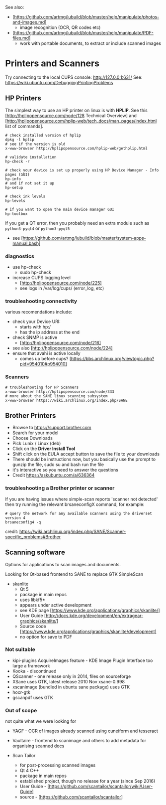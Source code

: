 See also:

* [https://github.com/artmg/lubuild/blob/master/help/manipulate/photos-and-images.md]
	* image recognition (OCR, QR codes etc)
* [https://github.com/artmg/lubuild/blob/master/help/manipulate/PDF-files.md]
	* work with portable documents, to extract or include scanned images

# Printers and Scanners

 Try connecting to the local CUPS console: http://127.0.0.1:631/
 See: https://wiki.ubuntu.com/DebuggingPrintingProblems

## HP Printers

The simplest way to use an HP printer on linux is with **HPLIP**. 
See this [http://hplipopensource.com/node/128 Technical Overview] 
and [http://hplipopensource.com/hplip-web/tech_docs/man_pages/index.html list of commands].

```
# check installed version of hplip
dpkg -l hplip
# see if the version is old
x-www-browser http://hplipopensource.com/hplip-web/gethplip.html

# validate installation
hp-check -r

# check your device is set up properly using HP Device Manager - Info pages (GUI)
hp-info
# and if not set it up
hp-setup

# check ink levels
hp-levels

# if you want to open the main device manager GUI
hp-toolbox
```

If you get a QT error, then you probably need an extra module
such as `python3-pyqt4` or `python3-pyqt5` 
- see [https://github.com/artmg/lubuild/blob/master/system-apps-manual.bash]

### diagnostics

* use hp-check
	* sudo hp-check
* increase CUPS logging level
	* [http://hplipopensource.com/node/225]
	* see logs in /var/log/cups/  (error_log, etc)

### troubleshooting connectivity

various recomendations include:

* check your Device URI:
	* starts with hp:/
	* has the ip address at the end
* check SNMP is active
	* [http://hplipopensource.com/node/216]
* see also [http://hplipopensource.com/node/224]
* ensure that avahi is active locally
	* comes up before cups? [https://bbs.archlinux.org/viewtopic.php?pid=954010#p954010]



### Scanners

```
# troubleshooting for HP Scanners
x-www-browser http://hplipopensource.com/node/333
# more about the SANE linux scanning subsystem
x-www-browser https://wiki.archlinux.org/index.php/SANE
```

## Brother Printers

* Browse to https://support.brother.com
* Search for your model
* Choose Downloads
* Pick Lunix / Linux (deb)
* Click on the **Driver Install Tool**
* Shift click on the EULA accept button to save the file to your downloads
* There should be instructions now, but you basically use the prompt to gunzip the file, sudo su and bash run the file
* it's interactive so you need to answer the questions
* Credit https://askubuntu.com/a/636364

### troubleshooting a Brother printer or scanner

If you are having issues where simple-scan reports 'scanner not detected'
then try running the relevant brsaneconfigX command, for example:

```
# query the network for any available scanners using the driverset version 4
brsaneconfig4 -q
```

credit: https://wiki.archlinux.org/index.php/SANE/Scanner-specific_problems#Brother


## Scanning software

Options for applications to scan images and documents.

Looking for Qt-based frontend to SANE to replace GTK SimpleScan

* skanlite
	* Qt 5
	* package in main repos
	* uses libkf5*
	* appears under active development
	* see KDE page [https://www.kde.org/applications/graphics/skanlite/]
	* User Guide [http://docs.kde.org/development/en/extragear-graphics/skanlite/]
	* Source code [https://www.kde.org/applications/graphics/skanlite/development]
	* no option for save to PDF

### Not suitable

* kipi-plugins AcquireImages feature - KDE Image Plugin Interface too large a framework
* Kooka - discontinued
* QScanner - one release only in 2014, files on sourceforge
* XSane uses GTK, latest release 2010 Nov xsane-0.998
* xscanimage (bundled in ubuntu sane package) uses GTK
* hocr-gtk
* gscanpdf uses GTK


### Out of scope

not quite what we were looking for

* YAGF - OCR of images already scanned using cuneiform and tesseract
* Vaultaire - frontend to scanimage and others to add metadata for organising scanned docs

* Scan Tailor
	* for post-processing scanned images
	* Qt 4 C++
	* package in main repos
	* established project, though no release for a year (since Sep 2016)
	* User Guide - [https://github.com/scantailor/scantailor/wiki/User-Guide]
	* source - [https://github.com/scantailor/scantailor]

